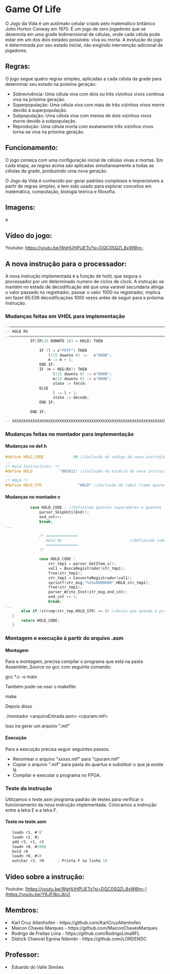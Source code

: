 # Game Of Life
O Jogo da Vida é um autômato celular criado pelo matemático britânico John Horton Conway em 1970. É um jogo de zero jogadores que se desenrola em uma grade bidimensional de células, onde cada célula pode estar em um dos dois estados possíveis: viva ou morta. A evolução do jogo é determinada por seu estado inicial, não exigindo intervenção adicional de jogadores.

## Regras:
O jogo segue quatro regras simples, aplicadas a cada célula da grade para determinar seu estado na próxima geração:
- Sobrevivência: Uma célula viva com dois ou três vizinhos vivos continua viva na próxima geração.
- Superpopulação: Uma célula viva com mais de três vizinhos vivos morre devido à superpopulação.
- Subpopulação: Uma célula viva com menos de dois vizinhos vivos morre devido à subpopulação.
- Reprodução: Uma célula morta com exatamente três vizinhos vivos torna-se viva na próxima geração.

## Funcionamento:
O jogo começa com uma configuração inicial de células vivas e mortas. Em cada etapa, as regras acima são aplicadas simultaneamente a todas as células da grade, produzindo uma nova geração.

O Jogo da Vida é conhecido por gerar padrões complexos e imprevisíveis a partir de regras simples, e tem sido usado para explorar conceitos em matemática, computação, biologia teórica e filosofia.

## Imagens:

a

## Vídeo do jogo:
Youtube: https://youtu.be/WgHUHPlJETs?si=DQC0SQZj_8xW6hn-

## A nova instrução para o processador:
A nova instrução implementada é a função de hold, que segura o processador por um determinado numero de ciclos de clock. A instrução se mantém no estado de decodificação até que uma varável secundaria atinga o valor passado no registrador, passar o valor 1000 no registrador, implica em fazer 65.536 decodificações 1000 vezes antes de seguir para a próxima instrução.

### Mudanças feitas em VHDL para implementação

 ```c
--========================================================================
-- HOLD RX
--========================================================================			
			IF(IR(15 DOWNTO 10) = HOLD) THEN
				
				IF (l = x"FFFF") THEN
					l(15 downto 0) :=	x"0000";
					m := m + 1;
				END IF;
				IF (m = REG(RX)) THEN
					  l(15 downto 0) :=	x"0000";  
					  m(15 downto 0) :=	x"0000";
					  state := fetch;
				ELSE
					  l := l + 1;
					  state := decode;
				END IF;
					
			END IF;		

-- XXXXXXXXXXXXXXXXXXXXXXXXXXXXXXXXXXXXXXXXXXXXXXXXXXXXXXXXXXXXXXXXXXXXXXX	
```

### Mudanças feitas no montador para implementação

#### Mudanças no def.h

 ```c
#define HOLD_CODE             99 //Inclusão do código da nova instrução
...
/* Hold Instructions: */
#define HOLD            "001011" //Inclusão do binário da nova instrução
...
/* HOLD */
#define HOLD_STR                "HOLD" //Inclusão do label (como aparecerá no código) a nova instrução
```

#### Mudanças no montador.c

 ```c
            case HOLD_CODE : //Definindo quantos separadores e quantas linhas minha instrução vai precisar
                parser_SkipUntilEnd();
                end_cnt++;
                break;
...

                /* ==============
                   Hold Rx                              //Definindo como a instrução deve ser montada
                   ==============
                */

                case HOLD_CODE :
                    str_tmp1 = parser_GetItem_s();
                    val1 = BuscaRegistrador(str_tmp1);
                    free(str_tmp1);
                    str_tmp1 = ConverteRegistrador(val1);
                    sprintf(str_msg,"%s%s0000000",HOLD,str_tmp1);
                    free(str_tmp1);
                    parser_Write_Inst(str_msg,end_cnt);
                    end_cnt += 1;
                    break;
...
        else if (strcmp(str_tmp,HOLD_STR) == 0) //Aviso que quando o programa encontrar a palavra hold, ele deve montar a instrução HOLD_CODE
    {
        return HOLD_CODE;
    }
```

### Montagem e execução à partir do arquivo .asm

#### Montagem

Para a montagem, precisa compilar o programa que está na pasta Assembler_Source no gcc com seguinte comando:

 gcc *.c -o main

 Também pode-se usar o makefile:
 
 make
  
 Depois disso
 
 ./montador <arquivoEntrada.asm> <cpuram.mif>
 
Isso ira gerar um arquivo ".mif"
 
 #### Execução
 
 Para a execução precisa seguir seguintes passos.

 - Renomear o arquivo "xxxxx.mif" para "cpuram.mif"
 - Copiar o arquivo ".mif" para pasta do quartus e substituir o que já existe lá
 - Compilar e executar o programa no FPGA.

### Teste da instrução

Utilizamos o teste.asm programa padrão de testes para verificar o funcionamento da nova instrução implementada. Colocamos a instrução entre a letra E e a letra F.

#### Teste no teste.asm

 ```c
	loadn r1, #'E'
	loadn r2, #1
	add r3, r1, r2
	loadn r0, #1000
	hold r0
	loadn r0, #10
	outchar r3, r0		; Printa F na linha 10
```

## Vídeo sobre a instrução:
Youtube: [https://youtu.be/WgHUHPlJETs?si=DQC0SQZj_8xW6hn-](https://youtu.be/Y6JFilbcJbU)

<h2>Membros:</h2>

<li> Karl Cruz Altenhofen - https://github.com/KarlCruzAltenhofen </li>
<li> Maicon Chaves Marques - https://github.com/MaiconChavesMarques </li>
<li> Rodrigo de Freitas Lima - https://github.com/RodrigoLimaRFL </li>
<li> Didrick Chancel Egnina Ndombi - https://github.com/LORDENDC </li>

<h2>Professor:</h2>

<li> Eduardo do Valle Simões </li>

